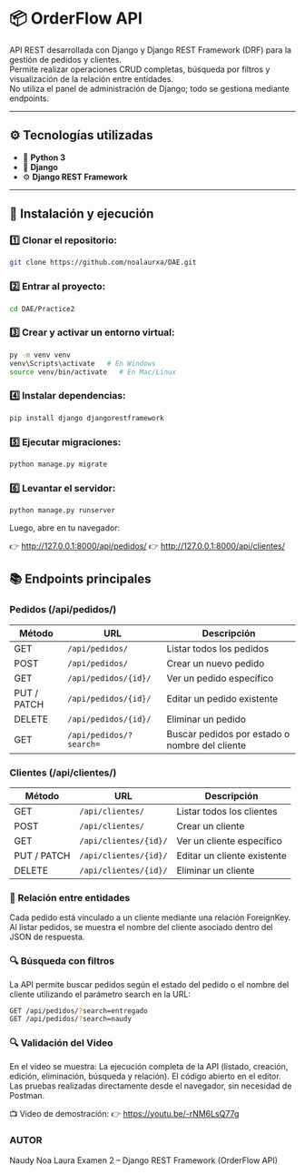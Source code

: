 # 📦 OrderFlow API

API REST desarrollada con Django y Django REST Framework (DRF) para la gestión de pedidos y clientes.  
Permite realizar operaciones CRUD completas, búsqueda por filtros y visualización de la relación entre entidades.  
No utiliza el panel de administración de Django; todo se gestiona mediante endpoints.

---

## ⚙️ Tecnologías utilizadas

- 🐍 **Python 3**
- 🧩 **Django**
- ⚙️ **Django REST Framework**

---

## 🚀 Instalación y ejecución

### 1️⃣ Clonar el repositorio:
```bash
git clone https://github.com/noalaurxa/DAE.git
```
### 2️⃣ Entrar al proyecto:
```bash
cd DAE/Practice2
```
### 3️⃣ Crear y activar un entorno virtual:
```bash
py -m venv venv
venv\Scripts\activate   # En Windows
source venv/bin/activate   # En Mac/Linux
```
### 4️⃣ Instalar dependencias:
```bash
pip install django djangorestframework
```
### 5️⃣ Ejecutar migraciones:
```bash
python manage.py migrate
```
### 6️⃣ Levantar el servidor:
```bash
python manage.py runserver
```
Luego, abre en tu navegador:

👉 http://127.0.0.1:8000/api/pedidos/
👉 http://127.0.0.1:8000/api/clientes/

## 📚 Endpoints principales

### Pedidos (/api/pedidos/)


| Método      | URL                     | Descripción                                    |
| ----------- | ----------------------- | ---------------------------------------------- |
| GET         | `/api/pedidos/`         | Listar todos los pedidos                       |
| POST        | `/api/pedidos/`         | Crear un nuevo pedido                          |
| GET         | `/api/pedidos/{id}/`    | Ver un pedido específico                       |
| PUT / PATCH | `/api/pedidos/{id}/`    | Editar un pedido existente                     |
| DELETE      | `/api/pedidos/{id}/`    | Eliminar un pedido                             |
| GET         | `/api/pedidos/?search=` | Buscar pedidos por estado o nombre del cliente |

### Clientes (/api/clientes/)

| Método      | URL                   | Descripción                 |
| ----------- | --------------------- | --------------------------- |
| GET         | `/api/clientes/`      | Listar todos los clientes   |
| POST        | `/api/clientes/`      | Crear un cliente            |
| GET         | `/api/clientes/{id}/` | Ver un cliente específico   |
| PUT / PATCH | `/api/clientes/{id}/` | Editar un cliente existente |
| DELETE      | `/api/clientes/{id}/` | Eliminar un cliente         |

### 🔗 Relación entre entidades

Cada pedido está vinculado a un cliente mediante una relación ForeignKey.
Al listar pedidos, se muestra el nombre del cliente asociado dentro del JSON de respuesta.

### 🔍 Búsqueda con filtros
La API permite buscar pedidos según el estado del pedido o el nombre del cliente utilizando el parámetro search en la URL:
```bash
GET /api/pedidos/?search=entregado
GET /api/pedidos/?search=naudy
```
### 🔍 Validación del Video
En el video se muestra:
La ejecución completa de la API (listado, creación, edición, eliminación, búsqueda y relación).
El código abierto en el editor.
Las pruebas realizadas directamente desde el navegador, sin necesidad de Postman.

📺 Video de demostración:
👉 https://youtu.be/-rNM6LsQ77g

### AUTOR
Naudy Noa Laura
Examen 2 – Django REST Framework (OrderFlow API)

